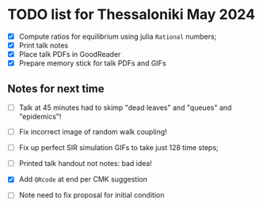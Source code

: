 #  TODO list for Thessaloniki May 2024

- [x] Compute ratios for equilibrium using julia `Rational` numbers;
- [x]  Print talk notes
- [x] Place talk PDFs in GoodReader
- [x] Prepare memory stick for talk PDFs and GIFs

## Notes for next time

- [ ] Talk at 45 minutes had to skimp "dead leaves" and "queues" and "epidemics"!
- [ ] Fix incorrect image of random walk coupling!
- [ ] Fix up perfect SIR simulation GIFs to take just 128 time steps;
- [ ] Printed talk handout not notes: bad idea!
- [x] Add `QRcode` at end per CMK suggestion

- [ ] Note need to fix proposal for initial condition
